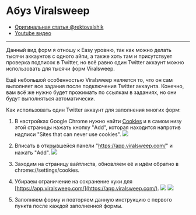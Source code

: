 # Абуз Viralsweep
- [Оригинальная статья @rektovalshik](https://telegra.ph/Metodichka-po-multiakkingu-11-12)
- [Youtube видео](https://youtu.be/VQ7jIlRuBt4)
---

Данный вид форм я отношу к Easy уровню, так как можно делать тысячи аккаунтов с одного айпи, а также хоть там и присутствует проверка подписок в Twitter, но всё равно один Twitter аккаунт можно использовать для тысячи форм Viralsweep.

Ещё небольшой особенностью Viralsweep является то, что он сам выполняет все задания после подключения Twitter аккаунта. Конечно, вам всё же нужно будет прожимать по ссылкам в заданиях, но они будут выполняться автоматически.  

Как использовать один Twitter аккаунт для заполнения многих форм:
1. В настройках Google Chrome нужно найти [Cookies](chrome://settings/cookies) и в самом низу этой страницы нажать кнопку "Add", которая находится напротив надписи "Sites that can never use cookies".
![](https://telegra.ph/file/6a962600f9347337f8393.png)

2. Вписать в открывшейся панели "https://app.viralsweep.com/" и нажать "Add".
![](https://telegra.ph/file/ee9a6fad454bef7831cc1.png)

3. Заходим на страницу вайтлиста, обновляем её и идём обратно в chrome://settings/cookies.

4. Убираем ограничение на сохранение куки для [https://app.viralsweep.com/](https://app.viralsweep.com/).
![](https://telegra.ph/file/847f78ae4ded6d0e96c6a.png)
![](https://telegra.ph/file/dbafd688e9add41bd6fb0.png)

5. Заполняем форму и повторяем данную инструкцию с первого пункта после каждой заполненной формы.